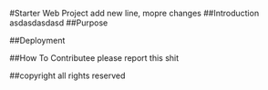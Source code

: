 #Starter Web Project
add new line, mopre changes
##Introduction
asdasdasdasd
##Purpose

##Deployment

##How To Contributee
please report this shit

##copyright
all rights reserved